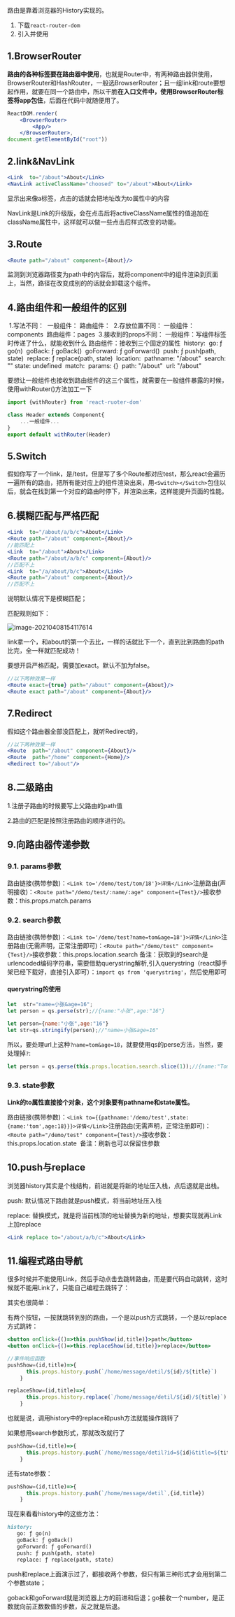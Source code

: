 路由是靠着浏览器的History实现的。

1. 下载`react-router-dom`
2. 引入并使用

## 1.BrowserRouter

**路由的各种标签要在路由器中使用**，也就是Router中，有两种路由器供使用，BrowserRouter和HashRouter，一般选BrowserRouter；且一组link和route要想起作用，就要在同一个路由中，所以干脆**在入口文件中，使用BrowserRouter标签将app包住**，后面在代码中就随便用了。

```jsx
ReactDOM.render(
    <BrowserRouter>
        <App/>
    </BrowserRouter>,
document.getElementById("root"))
```

## 2.link&NavLink

```jsx
<Link  to="/about">About</Link>
<NavLink activeClassName="choosed" to="/about">About</Link>
```

显示出来像a标签，点击的话就会把地址改为to属性中的内容

NavLink是Link的升级版，会在点击后将activeClassName属性的值追加在className属性中，这样就可以做一些点击后样式改变的功能。

## 3.Route

```jsx
<Route path="/about" component={About}/>
```

监测到浏览器路径变为path中的内容后，就将component中的组件渲染到页面上，当然，路径在改变成别的的话就会卸载这个组件。

## 4.路由组件和一般组件的区别

​		1.写法不同：
​					一般组件：<Demo/>
​					路由组件：<Route path="/demo" component={Demo}/>
​		2.存放位置不同：
​					一般组件：components
​					路由组件：pages
​		3.接收到的props不同：
​					一般组件：写组件标签时传递了什么，就能收到什么
​					路由组件：接收到三个固定的属性
​										history:
​													go: ƒ go(n)
​													goBack: ƒ goBack()
​													goForward: ƒ goForward()
​													push: ƒ push(path, state)
​													replace: ƒ replace(path, state)
​										location:
​													pathname: "/about"
​													search: ""
​													state: undefined
​										match:
​													params: {}
​													path: "/about"
​													url: "/about"

要想让一般组件也接收到路由组件的这三个属性，就需要在一般组件暴露的时候，使用withRouter()方法加工一下

```js
import {withRouter} from 'react-ruoter-dom'

class Header extends Component{
    ...一般组件...
}
export default withRouter(Header) 
```



## 5.Switch

假如你写了一个link，是/test，但是写了多个Route都对应test，那么react会遍历一遍所有的路由，把所有能对应上的组件渲染出来，用`<Switch></Switch>`包住以后，就会在找到第一个对应的路由时停下，并渲染出来，这样能提升页面的性能。

## 6.模糊匹配与严格匹配

```jsx
<Link  to="/about/a/b/c">About</Link>
<Route path="/about" component={About}/>
//能匹配上
<Link  to="/about">About</Link>
<Route path="/about/a/b/c" component={About}/>
//匹配不上
<Link  to="/a/about/b/c">About</Link>
<Route path="/about" component={About}/>
//匹配不上
```

说明默认情况下是模糊匹配；

匹配规则如下：

![image-20210408154117614](assets/image-20210408154117614.png)

link拿一个，和about的第一个去比，一样的话就比下一个，直到比到路由的path比完，全一样就匹配成功！

要想开启严格匹配，需要加exact。默认不加为false。

```jsx
//以下两种效果一样
<Route exact={true} path="/about" component={About}/>
<Route exact path="/about" component={About}/>
```

## 7.Redirect

假如这个路由器全部没匹配上，就听Redirect的，

```jsx
//以下两种效果一样
<Route  path="/about" component={About}/>
<Route  path="/home" component={Home}/>
<Redirect to="/about"/>
```

## 8.二级路由

1.注册子路由的时候要写上父路由的path值

2.路由的匹配是按照注册路由的顺序进行的。

## 9.向路由器传递参数

### 9.1. params参数

​						路由链接(携带参数)：`<Link to='/demo/test/tom/18'}>详情</Link>`
​						注册路由(声明接收)：`<Route path="/demo/test/:name/:age" component={Test}/>`
​						接收参数：this.props.match.params

### 9.2. search参数

​						路由链接(携带参数)：`<Link to='/demo/test?name=tom&age=18'}>详情</Link>`
​						注册路由(无需声明，正常注册即可)：`<Route path="/demo/test" component={Test}/>`
​						接收参数：this.props.location.search
​						备注：获取到的search是urlencoded编码字符串，需要借助querystring解析,引入querystring（react脚手架已经下载好，直接引入即可）：`import qs from 'querystring'`，然后使用即可

#### 	querystring的使用

```js
let  str="name=小张&age=16";
let person = qs.perse(str);//{name:"小张",age:"16"}
```

```js
let person={name:"小张",age:"16"}
let str=qs.stringify(person);//"name=小张&age=16"
```

所以，要处理url上这种`?name=tom&age=18`，就要使用qs的perse方法，当然，要处理掉`?`:

```js
let person = qs.perse(this.props.location.search.slice(1));//{name:"Tom",age:"18"}
```





### 9.3. state参数

​						**Link的to属性直接接个对象，这个对象要有pathname和state属性。**

​						路由链接(携带参数)：`<Link to={{pathname:'/demo/test',state:{name:'tom',age:18}}}>详情</Link>`
​						注册路由(无需声明，正常注册即可)：`<Route path="/demo/test" component={Test}/>`
​						接收参数：this.props.location.state
​						备注：刷新也可以保留住参数

## 10.push与replace

浏览器history其实是个栈结构，前进就是将新的地址压入栈，点后退就是出栈。

push: 默认情况下路由就是push模式，将当前地址压入栈

replace: 替换模式，就是将当前栈顶的地址替换为新的地址，想要实现就再Link上加replace

```jsx
<Link replace to="/about/a/b/c">About</Link>
```

## 11.编程式路由导航

很多时候并不能使用Link，然后手动点击去跳转路由，而是要代码自动跳转，这时候就不能用Link了，只能自己编程去跳转了：

其实也很简单：

有两个按钮，一按就跳转到别的路由，一个是以push方式跳转，一个是以replace方式跳转：

```jsx
<button onClick={()=>this.pushShow(id,title)}>path</button>
<button onClick={()=>this.replaceShow(id,title)}>replace</button>   
```

```js
//事件响应函数
pushShow=(id,title)=>{
      this.props.history.push(`/home/message/detil/${id}/${title}`)
    }

replaceShow=(id,title)=>{
      this.props.history.replace(`/home/message/detil/${id}/${title}`)
    }
```

也就是说，调用history中的replace和push方法就能操作跳转了

如果想用search参数形式，那就改改就行了

```jsx
pushShow=(id,title)=>{
      this.props.history.push(`/home/message/detil?id=${id}&title=${title}`)
    }
```

还有state参数：

```jsx
pushShow=(id,title)=>{
      this.props.history.push(`/home/message/detil`,{id,title})
    }
```

现在来看看history中的这些方法：

```markdown
history:
​	go: ƒ go(n)
​	goBack: ƒ goBack()
​	goForward: ƒ goForward()
​	push: ƒ push(path, state)
​	replace: ƒ replace(path, state)
```

push和replace上面演示过了，都接收两个参数，但只有第三种形式才会用到第二个参数state；

goback和goForward就是浏览器上方的前进和后退；go接收一个number，是正数就向前正数数值的步数，反之就是后退。

